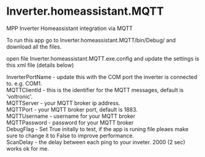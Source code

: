 # Inverter.homeassistant.MQTT
MPP Inverter Homeassistant integration via MQTT

To run this app go to Inverter.homeassistant.MQTT/bin/Debug/ and download all the files.

open file Inverter.homeassistant.MQTT.exe.config and update the settings is this xml file (details below)

InverterPortName - update this with the COM port the inverter is connected to. e.g. COM1.<br/>
MQTTClientId - this is the identifier for the MQTT messages, default is 'voltronic'.<br/>
MQTTServer - your MQTT broker ip address.<br/>
MQTTPort - your MQTT broker port, default is 1883.<br/>
MQTTUsername - username for your MQTT broker<br/>
MQTTPassword - password for your MQTT broker<br/>
DebugFlag - Set True initally to test, if the app is runing file pleaes make sure to change it to False to improve performance.<br/>
ScanDelay - the delay between each ping to your inveter. 2000 (2 sec) works ok for me.<br/>


